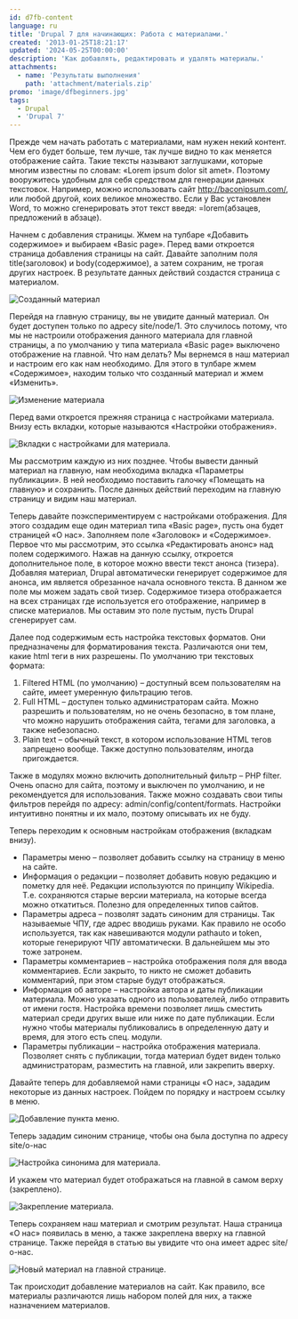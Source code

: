```yaml
---
id: d7fb-content
language: ru
title: 'Drupal 7 для начинающих: Работа с материалами.'
created: '2013-01-25T18:21:17'
updated: '2024-05-25T00:00:00'
description: 'Как добавлять, редактировать и удалять материалы.'
attachments:
  - name: 'Результаты выполнения'
    path: 'attachment/materials.zip'
promo: 'image/dfbeginners.jpg'
tags:
  - Drupal
  - 'Drupal 7'
---
```


Прежде чем начать работать с материалами, нам нужен некий контент. Чем его будет
больше, тем лучше, так лучше видно то как меняется отображение сайта. Такие
тексты называют заглушками, которые многим известны по словам: «Lorem ipsum
dolor sit amet». Поэтому вооружитесь удобным для себя средством для генерации
данных текстовок. Например, можно использовать сайт <http://baconipsum.com/>,
или любой другой, коих великое множество. Если у Вас установлен Word, то можно
сгенерировать этот текст введя: =lorem(абзацев, предложений в абзаце).

Начнем с добавления страницы. Жмем на тулбаре «Добавить содержимое» и выбираем
«Basic page». Перед вами откроется страница добавления страницы на сайт. Давайте
заполним поля title(заголовок) и body(содержимое), а затем сохраним, не трогая
других настроек. В результате данных действий создастся страница с материалом.

![Созданный материал](image/materials1.png)

Перейдя на главную страницу, вы не увидите данный материал. Он будет доступен
только по адресу site/node/1. Это случилось потому, что мы не настроили
отображения данного материала для главной страницы, а по умолчанию у
типа материала «Basic page» выключено отображение на главной. Что нам делать? Мы
вернемся в наш материал и настроим его как нам необходимо. Для этого в тулбаре
жмем «Содержимое», находим только что созданный материал и жмем «Изменить».

![Изменение материала](image/materials2.png)

Перед вами откроется прежняя страница с настройками материала. Внизу есть
вкладки, которые называются «Настройки отображения».

![Вкладки с настройками для материала.](image/materials3.png)

Мы рассмотрим каждую из них позднее. Чтобы вывести данный материал на главную,
нам необходима вкладка «Параметры публикации». В ней необходимо поставить
галочку «Помещать на главную» и сохранить. После данных действий переходим на
главную страницу и видим наш материал.

Теперь давайте поэкспериментируем с настройками отображения. Для этого создадим
еще один материал типа «Basic page», пусть она будет страницей «О нас».
Заполняем поле «Заголовок» и «Содержимое». Первое что мы рассмотрим, это ссылка
«Редактировать анонс» над полем содержимого. Нажав на данную ссылку, откроется
дополнительное поле, в которое можно ввести текст анонса (тизера). Добавляя
материал, Drupal автоматически генерирует содержимое для анонса, им является
обрезанное начала основного текста. В данном же поле мы можем задать свой тизер.
Содержимое тизера отображается на всех страницах где используется его
отображение, например в списке материалов. Мы оставим это поле пустым, пусть
Drupal сгенерирует сам.

Далее под содержимым есть настройка текстовых форматов. Они предназначены для
форматирования текста. Различаются они тем, какие html теги в них разрешены. По
умолчанию три текстовых формата:

1. Filtered HTML (по умолчанию) – доступный всем пользователям на сайте, имеет
   умеренную фильтрацию тегов.
2. Full HTML – доступен только администраторам сайта. Можно разрешить и
   пользователям, но не очень безопасно, в том плане, что можно нарушить
   отображения сайта, тегами для заголовка, а также небезопасно.
3. Plain text – обычный текст, в котором использование HTML тегов запрещено
   вообще. Также доступно пользователям, иногда пригождается.

Также в модулях можно включить дополнительный фильтр – PHP filter. Очень опасно
для сайта, поэтому и выключен по умолчанию, и не рекомендуется для
использования. Также можно создавать свои типы фильтров перейдя по адресу:
admin/config/content/formats. Настройки интуитивно понятны и их мало, поэтому
описывать их не буду.

Теперь переходим к основным настройкам отображения (вкладкам внизу).

- Параметры меню – позволяет добавить ссылку на страницу в меню на сайте.
- Информация о редакции – позволяет добавить новую редакцию и пометку для неё.
  Редакции используются по принципу Wikipedia. Т.е. сохраняются старые версии
  материала, на которые всегда можно откатиться. Полезно для определенных типов
  сайтов.
- Параметры адреса – позволят задать синоним для страницы. Так называемые ЧПУ,
  где адрес вводишь руками. Как правило не особо используется, так как
  навешиваются модули pathauto и token, которые генерируют ЧПУ автоматически. В
  дальнейшем мы это тоже затронем.
- Параметры комментариев – настройка отображения поля для ввода комментариев.
  Если закрыто, то никто не сможет добавить комментарий, при этом старые будут
  отображаться.
- Информация об авторе – настройка автора и даты публикации материала. Можно
  указать одного из пользователей, либо отправить от имени гостя. Настройка
  времени позволяет лишь сместить материал среди других выше или ниже по дате
  публикации. Если нужно чтобы материалы публиковались в определенную дату и
  время, для этого есть спец. модули.
- Параметры публикации – настройка отображения материала. Позволяет снять с
  публикации, тогда материал будет виден только администраторам, разместить на
  главной, или закрепить вверху.

Давайте теперь для добавляемой нами страницы «О нас», зададим некоторые из
данных настроек. Пойдем по порядку и настроем ссылку в меню.

![Добавление пункта меню.](image/materials4.png)

Теперь зададим синоним странице, чтобы она была доступна по адресу site/о-нас

![Настройка синонима для материала.](image/materials5.png)

И укажем что материал будет отображаться на главной в самом верху (закреплено).

![Закрепление материала.](image/materials6.png)

Теперь сохраняем наш материал и смотрим результат. Наша страница «О нас»
появилась в меню, а также закреплена вверху на главной странице. Также перейдя в
статью вы увидите что она имеет адрес site/о-нас.

![Новый материал на главной странице.](image/materials7.png)

Так происходит добавление материалов на сайт. Как правило, все материалы
различаются лишь набором полей для них, а также назначением материалов.
